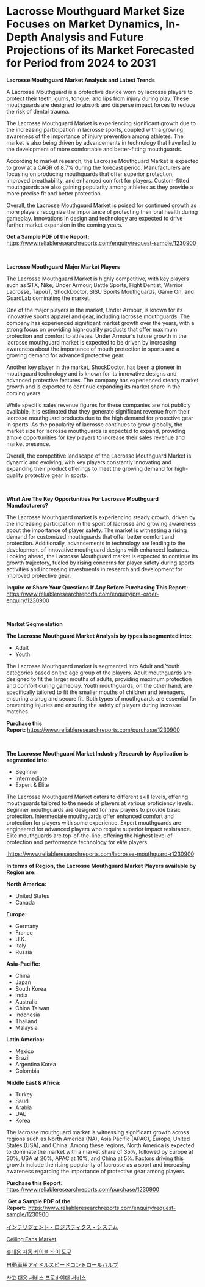 <p><h1>Lacrosse Mouthguard Market Size Focuses on Market Dynamics, In-Depth Analysis and Future Projections of its Market Forecasted for Period from 2024 to 2031</h1></p><p><strong>Lacrosse Mouthguard Market Analysis and Latest Trends</strong></p>
<p><p>A Lacrosse Mouthguard is a protective device worn by lacrosse players to protect their teeth, gums, tongue, and lips from injury during play. These mouthguards are designed to absorb and disperse impact forces to reduce the risk of dental trauma.</p><p>The Lacrosse Mouthguard Market is experiencing significant growth due to the increasing participation in lacrosse sports, coupled with a growing awareness of the importance of injury prevention among athletes. The market is also being driven by advancements in technology that have led to the development of more comfortable and better-fitting mouthguards.</p><p>According to market research, the Lacrosse Mouthguard Market is expected to grow at a CAGR of 8.7% during the forecast period. Manufacturers are focusing on producing mouthguards that offer superior protection, improved breathability, and enhanced comfort for players. Custom-fitted mouthguards are also gaining popularity among athletes as they provide a more precise fit and better protection.</p><p>Overall, the Lacrosse Mouthguard Market is poised for continued growth as more players recognize the importance of protecting their oral health during gameplay. Innovations in design and technology are expected to drive further market expansion in the coming years.</p></p>
<p><strong>Get a Sample PDF of the Report:&nbsp;</strong> <a href="https://www.reliableresearchreports.com/enquiry/request-sample/1230900">https://www.reliableresearchreports.com/enquiry/request-sample/1230900</a></p>
<p>&nbsp;</p>
<p><strong>Lacrosse Mouthguard Major Market Players</strong></p>
<p><p>The Lacrosse Mouthguard Market is highly competitive, with key players such as STX, Nike, Under Armour, Battle Sports, Fight Dentist, Warrior Lacrosse, TapouT, ShockDoctor, SISU Sports Mouthguards, Game On, and GuardLab dominating the market. </p><p>One of the major players in the market, Under Armour, is known for its innovative sports apparel and gear, including lacrosse mouthguards. The company has experienced significant market growth over the years, with a strong focus on providing high-quality products that offer maximum protection and comfort to athletes. Under Armour's future growth in the lacrosse mouthguard market is expected to be driven by increasing awareness about the importance of mouth protection in sports and a growing demand for advanced protective gear.</p><p>Another key player in the market, ShockDoctor, has been a pioneer in mouthguard technology and is known for its innovative designs and advanced protective features. The company has experienced steady market growth and is expected to continue expanding its market share in the coming years.</p><p>While specific sales revenue figures for these companies are not publicly available, it is estimated that they generate significant revenue from their lacrosse mouthguard products due to the high demand for protective gear in sports. As the popularity of lacrosse continues to grow globally, the market size for lacrosse mouthguards is expected to expand, providing ample opportunities for key players to increase their sales revenue and market presence.</p><p>Overall, the competitive landscape of the Lacrosse Mouthguard Market is dynamic and evolving, with key players constantly innovating and expanding their product offerings to meet the growing demand for high-quality protective gear in sports.</p></p>
<p>&nbsp;</p>
<p><strong>What Are The Key Opportunities For Lacrosse Mouthguard Manufacturers?</strong></p>
<p><p>The Lacrosse Mouthguard market is experiencing steady growth, driven by the increasing participation in the sport of lacrosse and growing awareness about the importance of player safety. The market is witnessing a rising demand for customized mouthguards that offer better comfort and protection. Additionally, advancements in technology are leading to the development of innovative mouthguard designs with enhanced features. Looking ahead, the Lacrosse Mouthguard market is expected to continue its growth trajectory, fueled by rising concerns for player safety during sports activities and increasing investments in research and development for improved protective gear.</p></p>
<p><strong>Inquire or Share Your Questions If Any Before Purchasing This Report:</strong> <a href="https://www.reliableresearchreports.com/enquiry/pre-order-enquiry/1230900">https://www.reliableresearchreports.com/enquiry/pre-order-enquiry/1230900</a></p>
<p>&nbsp;</p>
<p><strong>Market Segmentation</strong></p>
<p><strong>The Lacrosse Mouthguard Market Analysis by types is segmented into:</strong></p>
<p><ul><li>Adult</li><li>Youth</li></ul></p>
<p><p>The Lacrosse Mouthguard market is segmented into Adult and Youth categories based on the age group of the players. Adult mouthguards are designed to fit the larger mouths of adults, providing maximum protection and comfort during gameplay. Youth mouthguards, on the other hand, are specifically tailored to fit the smaller mouths of children and teenagers, ensuring a snug and secure fit. Both types of mouthguards are essential for preventing injuries and ensuring the safety of players during lacrosse matches.</p></p>
<p><strong>Purchase this Report:&nbsp;</strong><a href="https://www.reliableresearchreports.com/purchase/1230900">https://www.reliableresearchreports.com/purchase/1230900</a></p>
<p>&nbsp;</p>
<p><strong>The Lacrosse Mouthguard Market Industry Research by Application is segmented into:</strong></p>
<p><ul><li>Beginner</li><li>Intermediate</li><li>Expert & Elite</li></ul></p>
<p><p>The Lacrosse Mouthguard Market caters to different skill levels, offering mouthguards tailored to the needs of players at various proficiency levels. Beginner mouthguards are designed for new players to provide basic protection. Intermediate mouthguards offer enhanced comfort and protection for players with some experience. Expert mouthguards are engineered for advanced players who require superior impact resistance. Elite mouthguards are top-of-the-line, offering the highest level of protection and performance technology for elite players.</p></p>
<p><a href="https://www.reliableresearchreports.com/lacrosse-mouthguard-r1230900">&nbsp;https://www.reliableresearchreports.com/lacrosse-mouthguard-r1230900</a></p>
<p><strong>In terms of Region, the Lacrosse Mouthguard Market Players available by Region are:</strong></p>
<p>
    <p> <strong> North America: </strong>
        <ul>
            <li>United States</li>
            <li>Canada</li>
        </ul>
        </p> 
    <p> <strong> Europe: </strong>
        <ul>
            <li>Germany</li>
            <li>France</li>
            <li>U.K.</li>
            <li>Italy</li>
            <li>Russia</li>
        </ul>
        </p> 
    <p> <strong> Asia-Pacific: </strong>
        <ul>
            <li>China</li>
            <li>Japan</li>
            <li>South Korea</li>
            <li>India</li>
            <li>Australia</li>
            <li>China Taiwan</li>
            <li>Indonesia</li>
            <li>Thailand</li>
            <li>Malaysia</li>
        </ul>
        </p> 
    <p> <strong> Latin America: </strong>
        <ul>
            <li>Mexico</li>
            <li>Brazil</li>
            <li>Argentina Korea</li>
            <li>Colombia</li>
        </ul>
        </p> 
    <p> <strong> Middle East & Africa: </strong>
        <ul>
            <li>Turkey</li>
            <li>Saudi</li>
            <li>Arabia</li>
            <li>UAE</li>
            <li>Korea</li>
        </ul>
    </p>
    </p>
<p><p>The lacrosse mouthguard market is witnessing significant growth across regions such as North America (NA), Asia Pacific (APAC), Europe, United States (USA), and China. Among these regions, North America is expected to dominate the market with a market share of 35%, followed by Europe at 30%, USA at 20%, APAC at 10%, and China at 5%. Factors driving this growth include the rising popularity of lacrosse as a sport and increasing awareness regarding the importance of protective gear among players.</p></p>
<p><strong>Purchase this Report: </strong><a href="https://www.reliableresearchreports.com/purchase/1230900">https://www.reliableresearchreports.com/purchase/1230900</a></p>
<p>&nbsp;<strong>Get a Sample PDF of the Report:&nbsp;&nbsp;</strong><a href="https://www.reliableresearchreports.com/enquiry/request-sample/1230900">https://www.reliableresearchreports.com/enquiry/request-sample/1230900</a></p>
<p><strong></strong></p>
<p><p><a href="https://medium.com/@jackpeters644/%E3%82%B0%E3%83%AD%E3%83%BC%E3%83%90%E3%83%AB%E3%82%A4%E3%83%B3%E3%83%86%E3%83%AA%E3%82%B8%E3%82%A7%E3%83%B3%E3%83%88%E3%83%AD%E3%82%B8%E3%82%B9%E3%83%86%E3%82%A3%E3%82%AF%E3%82%B9%E3%82%B7%E3%82%B9%E3%83%86%E3%83%A0%E5%B8%82%E5%A0%B4%E3%81%AE%E8%A6%8F%E6%A8%A1%E3%81%A8%E3%82%B7%E3%82%A7%E3%82%A2%E5%88%86%E6%9E%90-%E8%A3%BD%E5%93%81%E3%82%BF%E3%82%A4%E3%83%97%E5%88%A5-%E3%82%A2%E3%83%97%E3%83%AA%E3%82%B1%E3%83%BC%E3%82%B7%E3%83%A7%E3%83%B3%E5%88%A5-%E5%9C%B0%E5%9F%9F%E5%88%A5-%E4%BA%88%E6%B8%AC-2024%E5%B9%B4-2031%E5%B9%B4-8040cade70c9">インテリジェント・ロジスティクス・システム</a></p><p><a href="https://github.com/zmnbyevx75/Market-Research-Report-List-1/blob/main/ceiling-fans-market.md">Ceiling Fans Market</a></p><p><a href="https://medium.com/@kenyonjohns/%EC%86%90%EC%9E%A1%EC%9D%B4-%EC%9E%90%EB%8F%99-%EC%BC%80%EC%9D%B4%EB%B8%94-%ED%83%80%EC%9D%B4-%EB%8F%84%EA%B5%AC-%EC%82%B0%EC%97%85-%EB%B6%84%EC%84%9D-%EB%B3%B4%EA%B3%A0%EC%84%9C-%EC%A0%81%EC%9A%A9-%EB%B6%84%EC%95%BC-%EC%A7%80%EC%97%AD-%EA%B2%BD%EC%9F%81-%EC%A0%84%EB%9E%B5%EB%B3%84-%EC%8B%9C%EC%9E%A5-%EA%B7%9C%EB%AA%A8-%EC%A0%90%EC%9C%A0%EC%9C%A8-%EB%8F%99%ED%96%A5-2024-2031-f2a63d2ee645">휴대용 자동 케이블 타이 도구</a></p><p><a href="https://github.com/RodHoppe07/Market-Research-Report-List-2/blob/main/4740538140413.md">自動車用アイドルスピードコントロールバルブ</a></p><p><a href="https://github.com/rustymarie2024/Market-Research-Report-List-1/blob/main/8746843148303.md">사고 대응 서비스 프로바이더 서비스</a></p></p>